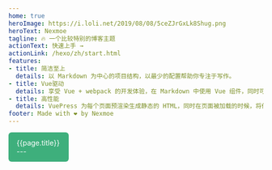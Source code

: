 ```yaml
---
home: true
heroImage: https://i.loli.net/2019/08/08/5ceZJrGxLk8Shug.png
heroText: Nexmoe
tagline: 🔥 一个比较特别的博客主题
actionText: 快速上手 →
actionLink: /hexo/zh/start.html
features:
- title: 简洁至上
  details: 以 Markdown 为中心的项目结构，以最少的配置帮助你专注于写作。
- title: Vue驱动
  details: 享受 Vue + webpack 的开发体验，在 Markdown 中使用 Vue 组件，同时可以使用 Vue 来开发自定义主题。
- title: 高性能
  details: VuePress 为每个页面预渲染生成静态的 HTML，同时在页面被加载的时候，将作为 SPA 运行。
footer: Made with ❤ by Nexmoe
---
```


<div class="item-list">
    <router-link :to="page.path" v-for="page of $site.pages.filter(item => item.path !== '/')" :key="page.key" class="item">
        {{page.title}}
        <br>
        ---
    </router-link>
</div>

<style>
    .item-list {
        margin: -5px;
        margin-bottom: 10px;
    }
    .item-list::after {
        content: "";
        clear: both;
        display: table;
    }
    .item-list .item {
        float: left;
        width: calc(25% - 10px);
        margin: 5px;
        background-color: #3eaf7c;
        color: #fff;
        border-radius: 6px;
        padding: 12px 16px;
        box-sizing: border-box;
    }
    @media screen and (max-width:768px) {
        .item-list .item {
            width: calc(50% - 10px);
        }
    }
</style>
